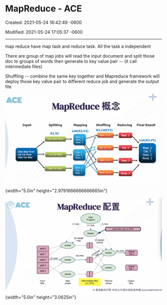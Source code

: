 # MapReduce - ACE

Created: 2021-05-24 16:42:49 -0600

Modified: 2021-05-24 17:05:37 -0600

---

map reduce have map task and reduce task. All the task a independent



There are group of map jobs will read the input document and split those doc to groups of words then generate to key value pair -- (it call intermediate files)



Shuffling -- combine the same key together and Mapreduce framework will deploy those key value pair to different reduce job and generate the output file











![MapReduce Input Ri•a Dee Bar Splitting KI,VI Mapping Shuffling car, Reducing Car, 3 Final Result Riv«, 2 ](../../media/Stream^JSearch-Mapreduce-MapReduce---ACE-image1.png){width="5.0in" height="2.9791666666666665in"}





![MapReduce (1) fork (2) assign . .map (4) write user Program (1) fork (1) fork execution log on GFS Master (O assign reduce split O split 1 split 2 split 3 split 4 Input (6) write 3 read worker Map Intermediate files (on GFS) Reduce output Output fie s @ acecodeintervu ](../../media/Stream^JSearch-Mapreduce-MapReduce---ACE-image2.png){width="5.0in" height="3.0625in"}


